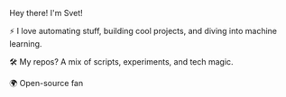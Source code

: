 Hey there! I'm Svet!
 
 ⚡ I love automating stuff, building cool projects, and diving into machine learning.
 
🛠️ My repos? A mix of scripts, experiments, and tech magic.

🌍 Open-source fan


